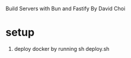 Build Servers with Bun and Fastify
By David Choi

# setup

1. deploy docker by running
   sh deploy.sh

